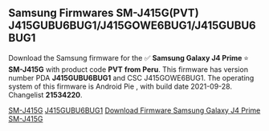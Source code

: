 <h2>Samsung Firmwares SM-J415G(PVT) J415GUBU6BUG1/J415GOWE6BUG1/J415GUBU6BUG1</h2>
Download the Samsung firmware for the ✅ <strong>Samsung Galaxy J4 Prime </strong> ⭐ <strong>SM-J415G</strong> with product code <strong>PVT</strong> <strong> from Peru</strong>. This firmware has version number PDA <strong>J415GUBU6BUG1</strong> and CSC J415GOWE6BUG1. The operating system of this firmware is Android Pie , with build date 2021-09-28. Changelist <strong>21534220</strong>.


[SM-J415G](https://samfirm.shop/samsung/model/SM-J415G)
[J415GUBU6BUG1](https://samfirm.shop/samsung/pda/J415GUBU6BUG1)
[Download Firmware Samsung Galaxy J4 Prime SM-J415G](https://samfirm.shop/samsung/firmware/460176)
